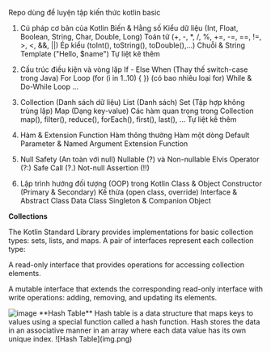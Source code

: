 Repo dùng để luyện tập kiến thức kotlin basic


1. Cú pháp cơ bản của Kotlin
Biến & Hằng số
Kiểu dữ liệu (Int, Float, Boolean, String, Char, Double, Long)
Toán tử (+, -, *, /, %, +=, -=, ==, !=, >, <, &&, ||)
Ép kiểu (toInt(), toString(), toDouble(),...)
Chuỗi & String Template ("Hello, $name")
Tự liệt kê thêm

2. Cấu trúc điều kiện và vòng lặp
If - Else
When (Thay thế switch-case trong Java)
For Loop (for (i in 1..10) { }) (có bao nhiêu loại for)
While & Do-While Loop 
...

3. Collection (Danh sách dữ liệu)
List (Danh sách)
Set (Tập hợp không trùng lặp)
Map (Dạng key-value)
Các hàm quan trọng trong Collection
map(), filter(), reduce(), forEach(), first(), last(), ...
Tự liệt kê thêm

4. Hàm & Extension Function
Hàm thông thường
Hàm một dòng
Default Parameter & Named Argument
Extension Function

5. Null Safety (An toàn với null)
Nullable (?) và Non-nullable
Elvis Operator (?:)
Safe Call (?.)
Not-null Assertion (!!)

6. Lập trình hướng đối tượng (OOP) trong Kotlin
Class & Object
Constructor (Primary & Secondary)
Kế thừa (open class, override)
Interface & Abstract Class
Data Class
Singleton & Companion Object



**Collections**

The Kotlin Standard Library provides implementations for basic collection types: sets, lists, and maps. A pair of interfaces represent each collection type:

A read-only interface that provides operations for accessing collection elements.

A mutable interface that extends the corresponding read-only interface with write operations: adding, removing, and updating its elements.


<img width="960" height="576" alt="image" src="https://github.com/user-attachments/assets/c8297b4d-388d-4c47-876a-670acb0852af" />
 **Hash Table**
Hash table is a data structure that maps keys to values using a special function called a hash function. Hash stores the data in an associative manner in an array where each data value has its own unique index.
![Hash Table](img.png)
